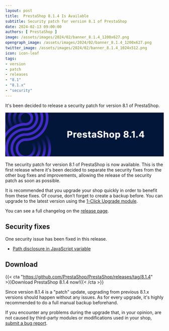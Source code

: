 ```yaml
---
layout: post
title:  PrestaShop 8.1.4 Is Available
subtitle: Security patch for version 8.1 of PrestaShop
date: 2024-02-13 09:00:00
authors: [ PrestaShop ]
image: /assets/images/2024/02/banner_8.1.4_1200x627.png
opengraph_image: /assets/images/2024/02/banner_8.1.4_1200x627.png
twitter_image: /assets/images/2024/02/banner_8.1.4_1024x512.png
icon: icon-leaf
tags:
- version
- patch
- releases
- "8.1"
- "8.1.x"
- "security"
---
```


It's been decided to release a security patch for version 8.1 of PrestaShop.

![8.1.4 is available!](/assets/images/2024/02/banner_8.1.4_1534x424.png)

The security patch for version 8.1 of PrestaShop is now available. This is the first release where it's been decided to separate the security fixes from the other bug fixes and improvements, allowing the release of the security patch as soon as possible.

It is recommended that you upgrade your shop quickly in order to benefit from these fixes. Of course, don’t forget to create a backup before. You can upgrade to the latest version using the [1-Click Upgrade module](https://github.com/PrestaShop/autoupgrade/releases/).

You can see a full changelog on the [release page](https://github.com/PrestaShop/PrestaShop/releases/tag/8.1.4).

## Security fixes

One security issue has been fixed in this release.

- [Path disclosure in JavaScript variable](https://github.com/PrestaShop/PrestaShop/security/advisories/GHSA-3366-9287-7qpr)

## Download

{{< cta "https://github.com/PrestaShop/PrestaShop/releases/tag/8.1.4" >}}Download PrestaShop 8.1.4 now!{{< /cta >}}

Since version 8.1.4 is a "patch" update, upgrading from previous 8.1.x versions should happen without any issues. As for every upgrade, it's highly recommended to do a full manual backup beforehand.

If you encounter any problems during the upgrade that, in your opinion, are not caused by third-party modules or modifications used in your shop, [submit a bug report](https://www.prestashop-project.org/get-involved/report-issues/).
